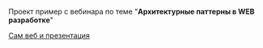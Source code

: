 Проект пример с вебинара по теме "**Архитектурные паттерны в WEB разработке**"

[Сам веб и презентация](https://disk.yandex.ru/d/eDTilRQsHfFXUA) 
